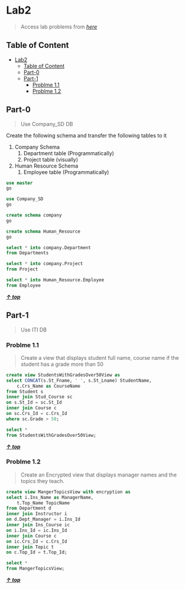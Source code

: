 # Lab2

> Access lab problems from _[here](./lab2.pdf)_

## Table of Content

<!-- TOC -->

- [Lab2](#lab2)
    - [Table of Content](#table-of-content)
    - [Part-0](#part-0)
    - [Part-1](#part-1)
        - [Problme 1.1](#problme-11)
        - [Problme 1.2](#problme-12)

<!-- /TOC -->

## Part-0

> Use Company_SD DB

Create the following schema and transfer the following tables to it

1. Company Schema
   1. Department table (Programmatically)
   2. Project table (visually)
2. Human Resource Schema
   1. Employee table (Programmatically)

```sql
use master
go

use Company_SD
go

create schema company
go

create schema Human_Resource
go

select * into company.Department
from Departments

select * into company.Project
from Project

select * into Human_Resource.Employee
from Employee
```

**_[&uarr; top](#table-of-content)_**

## Part-1

> Use ITI DB

### Problme 1.1

> Create a view that displays student full name, course name if the student has a grade more than 50

```sql
create view StudentsWithGradesOver50View as
select CONCAT(s.St_Fname, ' ', s.St_Lname) StudentName,
	c.Crs_Name as CourseName
from Student s
inner join Stud_Course sc
on s.St_Id = sc.St_Id
inner join Course c
on sc.Crs_Id = c.Crs_Id
where sc.Grade > 50;

select *
from StudentsWithGradesOver50View;
```

**_[&uarr; top](#table-of-content)_**

### Problme 1.2

> Create an Encrypted view that displays manager names and the topics they teach.

```sql
create view MangerTopicsView with encryption as
select i.Ins_Name as ManagerName,
	t.Top_Name TopicName
from Department d
inner join Instructor i
on d.Dept_Manager = i.Ins_Id
inner join Ins_Course ic
on i.Ins_Id = ic.Ins_Id
inner join Course c
on ic.Crs_Id = c.Crs_Id
inner join Topic t
on c.Top_Id = t.Top_Id;

select *
from MangerTopicsView;
```

**_[&uarr; top](#table-of-content)_**
